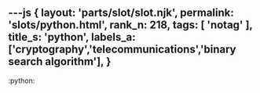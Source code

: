 ---js
{
  layout: 'parts/slot/slot.njk',
  permalink: 'slots/python.html',
  rank_n: 218,
  tags: [ 'notag' ],
  title_s: 'python',
  labels_a: ['cryptography','telecommunications','binary search algorithm'],
}
---
:python:

